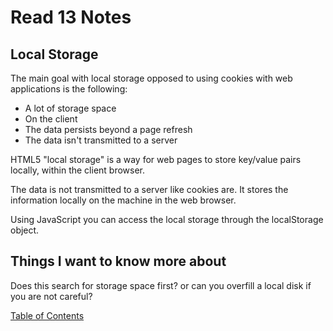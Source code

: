 # Read 13 Notes

## Local Storage
<!-- Source: diveinto.html5doctor.com/storage.html -->

The main goal with local storage opposed to using cookies with web applications is the following:

- A lot of storage space
- On the client
- The data persists beyond a page refresh
- The data isn't transmitted to a server

HTML5 "local storage" is a way for web pages to store key/value pairs locally, within the client browser.

The data is not transmitted to a server like cookies are. It stores the information locally on the machine in the web browser.

Using JavaScript you can access the local storage through the localStorage object.

## Things I want to know more about

Does this search for storage space first? or can you overfill a local disk if you are not careful?

[Table of Contents](README.md)
